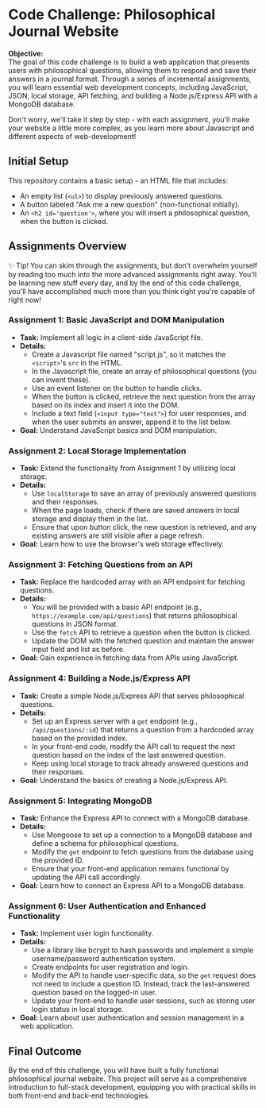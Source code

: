 # Code Challenge: Philosophical Journal Website

**Objective:**  
The goal of this code challenge is to build a web application that presents users with philosophical questions, allowing them to respond and save their answers in a journal format. Through a series of incremental assignments, you will learn essential web development concepts, including JavaScript, JSON, local storage, API fetching, and building a Node.js/Express API with a MongoDB database.

Don't worry, we'll take it step by step - with each assignment, you'll make your website a little more complex, as you learn more about Javascript and different aspects of web-development!

## Initial Setup

This repository contains a basic setup - an HTML file that includes:

- An empty list (`<ul>`) to display previously answered questions.
- A button labeled "Ask me a new question" (non-functional initially).
- An `<h2 id='question'>`, where you will insert a philosophical question, when the button is clicked.

## Assignments Overview

✨ Tip! You can skim through the assignments, but don't overwhelm yourself by reading too much into the more advanced assignments right away. You'll be learning new stuff every day, and by the end of this code challenge, you'll have accomplished much more than you think right you're capable of right now!

### Assignment 1: Basic JavaScript and DOM Manipulation

- **Task:** Implement all logic in a client-side JavaScript file.
- **Details:**
  - Create a Javascript file named "script.js", so it matches the `<script>`'s `src` in the HTML.
  - In the Javascript file, create an array of philosophical questions (you can invent these).
  - Use an event listener on the button to handle clicks.
  - When the button is clicked, retrieve the next question from the array based on its index and insert it into the DOM.
  - Include a text field (`<input type="text">`) for user responses, and when the user submits an answer, append it to the list below.
- **Goal:** Understand JavaScript basics and DOM manipulation.

### Assignment 2: Local Storage Implementation

- **Task:** Extend the functionality from Assignment 1 by utilizing local storage.
- **Details:**
  - Use `localStorage` to save an array of previously answered questions and their responses.
  - When the page loads, check if there are saved answers in local storage and display them in the list.
  - Ensure that upon button click, the new question is retrieved, and any existing answers are still visible after a page refresh.
- **Goal:** Learn how to use the browser's web storage effectively.

### Assignment 3: Fetching Questions from an API

- **Task:** Replace the hardcoded array with an API endpoint for fetching questions.
- **Details:**
  - You will be provided with a basic API endpoint (e.g., `https://example.com/api/questions`) that returns philosophical questions in JSON format.
  - Use the `fetch` API to retrieve a question when the button is clicked.
  - Update the DOM with the fetched question and maintain the answer input field and list as before.
- **Goal:** Gain experience in fetching data from APIs using JavaScript.

### Assignment 4: Building a Node.js/Express API

- **Task:** Create a simple Node.js/Express API that serves philosophical questions.
- **Details:**
  - Set up an Express server with a `get` endpoint (e.g., `/api/questions/:id`) that returns a question from a hardcoded array based on the provided index.
  - In your front-end code, modify the API call to request the next question based on the index of the last answered question.
  - Keep using local storage to track already answered questions and their responses.
- **Goal:** Understand the basics of creating a Node.js/Express API.

### Assignment 5: Integrating MongoDB

- **Task:** Enhance the Express API to connect with a MongoDB database.
- **Details:**
  - Use Mongoose to set up a connection to a MongoDB database and define a schema for philosophical questions.
  - Modify the `get` endpoint to fetch questions from the database using the provided ID.
  - Ensure that your front-end application remains functional by updating the API call accordingly.
- **Goal:** Learn how to connect an Express API to a MongoDB database.

### Assignment 6: User Authentication and Enhanced Functionality

- **Task:** Implement user login functionality.
- **Details:**
  - Use a library like bcrypt to hash passwords and implement a simple username/password authentication system.
  - Create endpoints for user registration and login.
  - Modify the API to handle user-specific data, so the `get` request does not need to include a question ID. Instead, track the last-answered question based on the logged-in user.
  - Update your front-end to handle user sessions, such as storing user login status in local storage.
- **Goal:** Learn about user authentication and session management in a web application.

## Final Outcome

By the end of this challenge, you will have built a fully functional philosophical journal website. This project will serve as a comprehensive introduction to full-stack development, equipping you with practical skills in both front-end and back-end technologies.
